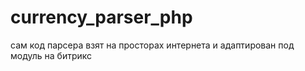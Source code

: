 # currency_parser_php
сам код парсера взят на просторах интернета и адаптирован под модуль на битрикс
